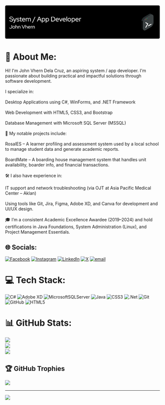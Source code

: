 ![Header](./github-header-image.png)

# 💫 About Me:
Hi! I'm John Vhern Dela Cruz, an aspiring system / app developer. I'm passionate about building practical and impactful solutions through software development.<br><br>I specialize in:<br><br>Desktop Applications using C#, WinForms, and .NET Framework<br><br>Web Development with HTML5, CSS3, and Bootstrap<br><br>Database Management with Microsoft SQL Server (MSSQL)<br><br>🚀 My notable projects include:<br><br>RosalES – A learner profiling and assessment system used by a local school to manage student data and generate academic reports.<br><br>BoardMate – A boarding house management system that handles unit availability, boarder info, and financial transactions.<br><br>🛠 I also have experience in:<br><br>IT support and network troubleshooting (via OJT at Asia Pacific Medical Center – Aklan)<br><br>Using tools like Git, Jira, Figma, Adobe XD, and Canva for development and UI/UX design.<br><br>🎓 I’m a consistent Academic Excellence Awardee (2019–2024) and hold certifications in Java Foundations, System Administration (Linux), and Project Management Essentials.


## 🌐 Socials:
[![Facebook](https://img.shields.io/badge/Facebook-%231877F2.svg?logo=Facebook&logoColor=white)](https://facebook.com/https://www.facebook.com/jhnvhrn/) [![Instagram](https://img.shields.io/badge/Instagram-%23E4405F.svg?logo=Instagram&logoColor=white)](https://instagram.com/https://www.instagram.com/burnt_lomi?igsh=NjlydTNwOXE1ZXky) [![LinkedIn](https://img.shields.io/badge/LinkedIn-%230077B5.svg?logo=linkedin&logoColor=white)](https://linkedin.com/in/www.linkedin.com/in/john-vhern-millor-dela-cruz-5886b0365) [![X](https://img.shields.io/badge/X-black.svg?logo=X&logoColor=white)](https://x.com/https://x.com/burnt_lomi?t=hdQDCmA4Zhfo11FtV7HF0Q&s=09) [![email](https://img.shields.io/badge/Email-D14836?logo=gmail&logoColor=white)](mailto:johnvhern.dc@gmail.com) 

# 💻 Tech Stack:
![C#](https://img.shields.io/badge/c%23-%23239120.svg?style=for-the-badge&logo=csharp&logoColor=white) ![Adobe XD](https://img.shields.io/badge/Adobe%20XD-470137?style=for-the-badge&logo=Adobe%20XD&logoColor=#FF61F6) ![MicrosoftSQLServer](https://img.shields.io/badge/Microsoft%20SQL%20Server-CC2927?style=for-the-badge&logo=microsoft%20sql%20server&logoColor=white) ![Java](https://img.shields.io/badge/java-%23ED8B00.svg?style=for-the-badge&logo=openjdk&logoColor=white) ![CSS3](https://img.shields.io/badge/css3-%231572B6.svg?style=for-the-badge&logo=css3&logoColor=white) ![.Net](https://img.shields.io/badge/.NET-5C2D91?style=for-the-badge&logo=.net&logoColor=white) ![Git](https://img.shields.io/badge/git-%23F05033.svg?style=for-the-badge&logo=git&logoColor=white) ![GitHub](https://img.shields.io/badge/github-%23121011.svg?style=for-the-badge&logo=github&logoColor=white) ![HTML5](https://img.shields.io/badge/html5-%23E34F26.svg?style=for-the-badge&logo=html5&logoColor=white)
# 📊 GitHub Stats:
![](https://github-readme-stats.vercel.app/api?username=johnvhern&theme=dark&hide_border=false&include_all_commits=true&count_private=true)<br/>
![](https://nirzak-streak-stats.vercel.app/?user=johnvhern&theme=dark&hide_border=false)<br/>
![](https://github-readme-stats.vercel.app/api/top-langs/?username=johnvhern&theme=dark&hide_border=false&include_all_commits=true&count_private=true&layout=compact)

## 🏆 GitHub Trophies
![](https://github-profile-trophy.vercel.app/?username=johnvhern&theme=onedark&no-frame=false&no-bg=true&margin-w=4)

---
[![](https://visitcount.itsvg.in/api?id=johnvhern&icon=5&color=8)](https://visitcount.itsvg.in)

<!-- Proudly created with GPRM ( https://gprm.itsvg.in ) -->
